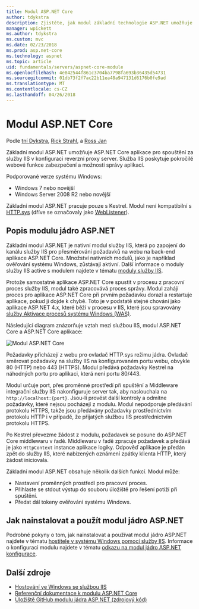 ```yaml
---
title: Modul ASP.NET Core
author: tdykstra
description: Zjistěte, jak modul základní technologie ASP.NET umožňuje Kestrel webového serveru použít jako reverzní proxy server služby IIS nebo IIS Express.
manager: wpickett
ms.author: tdykstra
ms.custom: mvc
ms.date: 02/23/2018
ms.prod: asp.net-core
ms.technology: aspnet
ms.topic: article
uid: fundamentals/servers/aspnet-core-module
ms.openlocfilehash: 4e842544f861c3704ba7798fa693b36435d54731
ms.sourcegitcommit: 01db73f2f7ac22b11ea48a947131d6176b0fe9ad
ms.translationtype: MT
ms.contentlocale: cs-CZ
ms.lasthandoff: 04/26/2018
---
```

# <a name="aspnet-core-module"></a>Modul ASP.NET Core

Podle [tní Dykstra](https://github.com/tdykstra), [Rick Strahl](https://github.com/RickStrahl), a [Ross Jan](https://github.com/Tratcher) 

Základní modul ASP.NET umožňuje ASP.NET Core aplikace pro spouštění za služby IIS v konfiguraci reverzní proxy server. Služba IIS poskytuje pokročilé webové funkce zabezpečení a možnosti správy aplikací.

Podporované verze systému Windows:

* Windows 7 nebo novější
* Windows Server 2008 R2 nebo novější

Základní modul ASP.NET pracuje pouze s Kestrel. Modul není kompatibilní s [HTTP.sys](xref:fundamentals/servers/httpsys) (dříve se označovaly jako [WebListener](xref:fundamentals/servers/weblistener)).

## <a name="aspnet-core-module-description"></a>Popis modulu jádro ASP.NET

Základní modul ASP.NET je nativní modul služby IIS, která po zapojení do kanálu služby IIS pro přesměrování požadavků na webu na back-end aplikace ASP.NET Core. Množství nativních modulů, jako je například ověřování systému Windows, zůstávají aktivní. Další informace o moduly služby IIS active s modulem najdete v tématu [moduly služby IIS](xref:host-and-deploy/iis/modules).

Protože samostatné aplikace ASP.NET Core spustit v procesu z pracovní proces služby IIS, modul také zpracovává proces správy. Modul zahájí proces pro aplikace ASP.NET Core při prvním požadavku dorazí a restartuje aplikace, pokud ji dojde k chybě. Toto je v podstatě stejné chování jako aplikace ASP.NET 4.x, které běží v procesu v IIS, které jsou spravovány [služby Aktivace procesů systému Windows (WAS)](/iis/manage/provisioning-and-managing-iis/features-of-the-windows-process-activation-service-was).

Následující diagram znázorňuje vztah mezi službou IIS, modul ASP.NET Core a ASP.NET Core aplikace:

![Modul ASP.NET Core](aspnet-core-module/_static/ancm.png)

Požadavky přicházejí z webu pro ovladač HTTP.sys režimu jádra. Ovladač směrovat požadavky na služby IIS na konfigurovaném portu webu, obvykle 80 (HTTP) nebo 443 (HTTPS). Modul předává požadavky Kestrel na náhodných portu pro aplikaci, která není portu 80/443.

Modul určuje port, přes proměnné prostředí při spuštění a Middleware integrační služby IIS nakonfiguruje server tak, aby naslouchala na `http://localhost:{port}`. Jsou-li provést další kontroly a odmítne požadavky, které nejsou pocházejí z modulu. Modul nepodporuje předávání protokolu HTTPS, takže jsou předávány požadavky prostřednictvím protokolu HTTP i v případě, že přijatých službou IIS prostřednictvím protokolu HTTPS.

Po Kestrel převezme žádost z modulu, požadavek se posune do ASP.NET Core middlewaru v řadě. Middlewaru v řadě zpracuje požadavek a předává je jako `HttpContext` instance aplikace logiky. Odpověď aplikace je předán zpět do služby IIS, které nabízených oznámení zpátky klienta HTTP, který žádost iniciovala.

Základní modul ASP.NET obsahuje několik dalších funkcí. Modul může:

* Nastavení proměnných prostředí pro pracovní proces.
* Přihlaste se stdout výstup do souboru úložiště pro řešení potíží při spuštění.
* Předat dál tokeny ověřování systému Windows.

## <a name="how-to-install-and-use-the-aspnet-core-module"></a>Jak nainstalovat a použít modul jádro ASP.NET

Podrobné pokyny o tom, jak nainstalovat a používat modul jádro ASP.NET najdete v tématu [hostitele v systému Windows pomocí služby IIS](xref:host-and-deploy/iis/index). Informace o konfiguraci modulu najdete v tématu [odkazu na modul jádro ASP.NET konfigurace](xref:host-and-deploy/aspnet-core-module).

## <a name="additional-resources"></a>Další zdroje

* [Hostování ve Windows se službou IIS](xref:host-and-deploy/iis/index)
* [Referenční dokumentace k modulu ASP.NET Core](xref:host-and-deploy/aspnet-core-module)
* [Úložiště GitHub modulu jádra ASP.NET (zdrojový kód)](https://github.com/aspnet/AspNetCoreModule)
